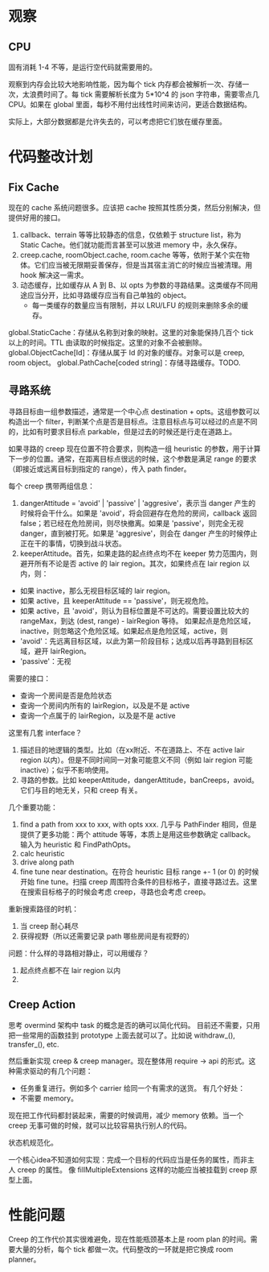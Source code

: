 # 观察
## CPU
固有消耗 1-4 不等，是运行空代码就需要用的。

观察到内存会比较大地影响性能，因为每个 tick 内存都会被解析一次、存储一次，太浪费时间了。每 tick 需要解析长度为 5*10^4 的 json 字符串，需要零点几 CPU。如果在 global 里面，每秒不用付出线性时间来访问，更适合数据结构。

实际上，大部分数据都是允许失去的，可以考虑把它们放在缓存里面。

# 代码整改计划
## Fix Cache
现在的 cache 系统问题很多。应该把 cache 按照其性质分类，然后分别解决，但提供好用的接口。

1. callback、terrain 等等比较静态的信息，仅依赖于 structure list，称为 Static Cache。他们就功能而言甚至可以放进 memory 中，永久保存。
2. creep.cache, roomObject.cache, room.cache 等等，依附于某个实在物体。它们应当被无限期妥善保存，但是当其宿主消亡的时候应当被清理。用 hook 解决这一需求。
3. 动态缓存，比如缓存从 A 到 B、以 opts 为参数的寻路结果。这类缓存不同用途应当分开，比如寻路缓存应当有自己单独的 object。
   - 每一类缓存的数量应当有限制，并以 LRU/LFU 的规则来删除多余的缓存。

global.StaticCache：存储从名称到对象的映射。这里的对象能保持几百个 tick 以上的时间。TTL 由读取的时候指定。这里的对象不会被删除。
global.ObjectCache[Id<xxx>]：存储从属于 Id 的对象的缓存。对象可以是 creep, room object。
global.PathCache[coded string]：存储寻路缓存。TODO.

## 寻路系统

寻路目标由一组参数描述，通常是一个中心点 destination + opts。这组参数可以构造出一个 filter，判断某个点是否是目标点。注意目标点与可以经过的点是不同的，比如有时要求目标点 parkable，但是过去的时候还是行走在道路上。

如果寻路的 creep 现在位置不符合要求，则构造一组 heuristic 的参数，用于计算下一步的位置。通常，在距离目标点很远的时候，这个参数是满足 range 的要求（即接近或远离目标到指定的 range），传入 path finder。

每个 creep 携带两组信息：
1. dangerAttitude = 'avoid' | 'passive' | 'aggresive'，表示当 danger 产生的时候将会干什么。如果是 'avoid'，将会回避存在危险的房间，callback 返回 false；若已经在危险房间，则尽快撤离。如果是 'passive'，则完全无视 danger，直到被打死。如果是 'aggresive'，则会在 danger 产生的时候停止正在干的事情，切换到战斗状态。
2. keeperAttitude。首先，如果走路的起点终点均不在 keeper 势力范围内，则避开所有不论是否 active 的 lair region。其次，如果终点在 lair region 以内，则：
  - 如果 inactive，那么无视目标区域的 lair region。
  - 如果 active，且 keeperAttitude == 'passive'，则无视危险。
  - 如果 active，且 'avoid'，则认为目标位置是不可达的。需要设置比较大的 rangeMax，到达 (dest, range) - lairRegion 等待。
如果起点是危险区域，inactive，则忽略这个危险区域。如果起点是危险区域，active，则
  - 'avoid'：先远离目标区域，以此为第一阶段目标；达成以后再寻路到目标区域，避开 lairRegion。
  - 'passive'：无视

需要的接口：
- 查询一个房间是否是危险状态
- 查询一个房间内所有的 lairRegion，以及是不是 active
- 查询一个点属于的 lairRegion，以及是不是 active

这里有几套 interface？
1. 描述目的地逻辑的类型。比如（在xx附近、不在道路上、不在 active lair region 以内）。但是不同时间同一对象可能意义不同（例如 lair region 可能 inactive）；似乎不影响使用。
2. 寻路的参数。比如 keeperAttitude，dangerAttitude，banCreeps，avoid。它们与目的地无关，只和 creep 有关。

几个重要功能：
1. find a path from xxx to xxx, with opts xxx. 几乎与 PathFinder 相同，但是提供了更多功能：两个 attitude 等等，本质上是用这些参数确定 callback。输入为 heuristic 和 FindPathOpts。
2. calc heuristic
3. drive along path
4. fine tune near destination。在符合 heuristic 目标 range +- 1 (or 0) 的时候开始 fine tune。扫描 creep 周围符合条件的目标格子，直接寻路过去。这里在搜索目标格子的时候会考虑 creep，寻路也会考虑 creep。

重新搜索路径的时机：
1. 当 creep 耐心耗尽
2. 获得视野（所以还需要记录 path 哪些房间是有视野的）

问题：什么样的寻路相对静止，可以用缓存？
1. 起点终点都不在 lair region 以内
2.


## Creep Action

思考 overmind 架构中 task 的概念是否的确可以简化代码。
目前还不需要，只用把一些常用的函数挂到 prototype 上面去就可以了。比如说 withdraw_(), transfer_(), etc.

然后重新实现 creep & creep manager。现在整体用 require -> api 的形式。这种需求驱动的有几个问题：
- 任务重复进行。例如多个 carrier 给同一个有需求的送货。
有几个好处：
- 不需要 memory。

现在把工作代码都封装起来，需要的时候调用，减少 memory 依赖。当一个 creep 无事可做的时候，就可以比较容易执行别人的代码。

状态机规范化。

一个核心idea不知道如何实现：完成一个目标的代码应当是任务的属性，而非主人 creep 的属性。
像 fillMultipleExtensions 这样的功能应当被挂载到 creep 原型上面。

# 性能问题
Creep 的工作代价其实很难避免，现在性能瓶颈基本上是 room plan 的时间。需要大量的分析，每个 tick 都做一次。代码整改的一环就是把它换成 room planner。
